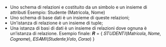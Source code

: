 - Uno schema di relazioni e costituito da un simbolo e un insieme di attributi 
	Esempio: Studente (Matricola, Nome) 
- Uno schema di base dati è un insieme di queste relazioni; 
- Un'istanza di relazione è un insieme di tuple; 
- Una istanza di basi di dati è un insieme di relazioni dove ognuna è un’istanza di relazione. 
Esempio finale: 𝑹 = { 𝑆𝑇𝑈𝐷𝐸𝑁𝑇𝐼(𝑀𝑎𝑡𝑟𝑖𝑐𝑜𝑙𝑎, 𝑁𝑜𝑚𝑒, 𝐶𝑜𝑔𝑛𝑜𝑚𝑒), 𝐸𝑆𝐴𝑀𝐼(𝑆𝑡𝑢𝑑𝑒𝑛𝑡𝑒,𝑉𝑜𝑡𝑜, 𝐶𝑜𝑟𝑠𝑜) }